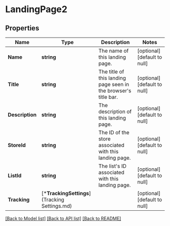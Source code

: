 # LandingPage2

## Properties
Name | Type | Description | Notes
------------ | ------------- | ------------- | -------------
**Name** | **string** | The name of this landing page. | [optional] [default to null]
**Title** | **string** | The title of this landing page seen in the browser&#x27;s title bar. | [optional] [default to null]
**Description** | **string** | The description of this landing page. | [optional] [default to null]
**StoreId** | **string** | The ID of the store associated with this landing page. | [optional] [default to null]
**ListId** | **string** | The list&#x27;s ID associated with this landing page. | [optional] [default to null]
**Tracking** | [***TrackingSettings**](Tracking Settings.md) |  | [optional] [default to null]

[[Back to Model list]](../README.md#documentation-for-models) [[Back to API list]](../README.md#documentation-for-api-endpoints) [[Back to README]](../README.md)

